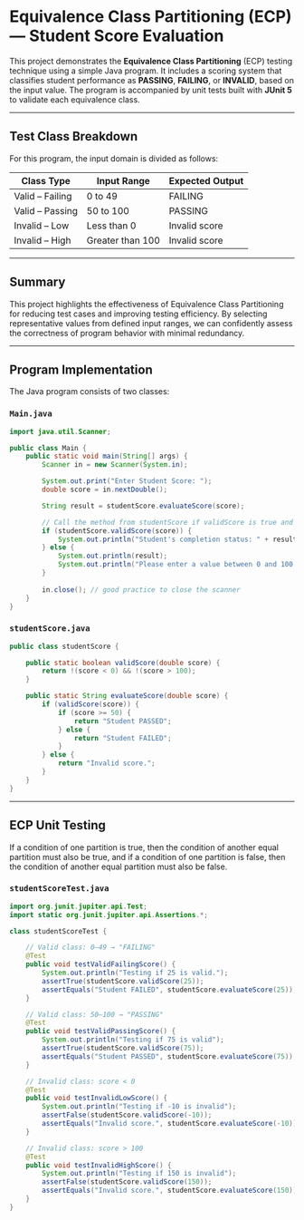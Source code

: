 

# Equivalence Class Partitioning (ECP) — Student Score Evaluation

This project demonstrates the **Equivalence Class Partitioning** (ECP) testing technique using a simple Java program. It includes a scoring system that classifies student performance as **PASSING**, **FAILING**, or **INVALID**, based on the input value. The program is accompanied by unit tests built with **JUnit 5** to validate each equivalence class.

---

## Test Class Breakdown

For this program, the input domain is divided as follows:

| Class Type        | Input Range      | Expected Output |
|-------------------|------------------|------------------|
| Valid – Failing   | 0 to 49          | FAILING          |
| Valid – Passing   | 50 to 100        | PASSING          |
| Invalid – Low     | Less than 0      | Invalid score    |
| Invalid – High    | Greater than 100 | Invalid score    |

---

## Summary

This project highlights the effectiveness of Equivalence Class Partitioning for reducing test cases and improving testing efficiency. By selecting representative values from defined input ranges, we can confidently assess the correctness of program behavior with minimal redundancy.

---

## Program Implementation

The Java program consists of two classes:

### `Main.java`
```java
import java.util.Scanner;

public class Main {
    public static void main(String[] args) {
        Scanner in = new Scanner(System.in);

        System.out.print("Enter Student Score: ");
        double score = in.nextDouble();

        String result = studentScore.evaluateScore(score);

        // Call the method from studentScore if validScore is true and print result
        if (studentScore.validScore(score)) {
            System.out.println("Student's completion status: " + result);
        } else {
            System.out.println(result);
            System.out.println("Please enter a value between 0 and 100.");
        }
        
        in.close(); // good practice to close the scanner
    }
}
```

### `studentScore.java`
```java
public class studentScore {

    public static boolean validScore(double score) {
        return !(score < 0) && !(score > 100);
    }

    public static String evaluateScore(double score) {
        if (validScore(score)) {
            if (score >= 50) {
                return "Student PASSED";
            } else {
                return "Student FAILED";
            }
        } else {
            return "Invalid score.";
        }
    }
}
```

---

## ECP Unit Testing
If a condition of one partition is true, then the condition of another equal partition must also be true, and if a condition of one partition is false, then the condition of another equal partition must also be false.

### `studentScoreTest.java`
```java
import org.junit.jupiter.api.Test;
import static org.junit.jupiter.api.Assertions.*;

class studentScoreTest {

    // Valid class: 0–49 → "FAILING"
    @Test
    public void testValidFailingScore() {
        System.out.println("Testing if 25 is valid.");
        assertTrue(studentScore.validScore(25));
        assertEquals("Student FAILED", studentScore.evaluateScore(25));
    }

    // Valid class: 50–100 → "PASSING"
    @Test
    public void testValidPassingScore() {
        System.out.println("Testing if 75 is valid");
        assertTrue(studentScore.validScore(75));
        assertEquals("Student PASSED", studentScore.evaluateScore(75));
    }

    // Invalid class: score < 0
    @Test
    public void testInvalidLowScore() {
        System.out.println("Testing if -10 is invalid");
        assertFalse(studentScore.validScore(-10));
        assertEquals("Invalid score.", studentScore.evaluateScore(-10));
    }

    // Invalid class: score > 100
    @Test
    public void testInvalidHighScore() {
        System.out.println("Testing if 150 is invalid");
        assertFalse(studentScore.validScore(150));
        assertEquals("Invalid score.", studentScore.evaluateScore(150));
    }
}
```

